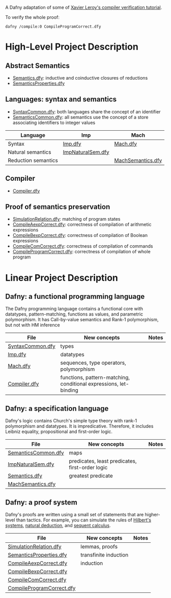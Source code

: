 A Dafny adaptation of some of [Xavier Leroy's compiler verification tutorial](https://xavierleroy.org/courses/EUTypes-2019/).

To verify the whole proof:
```
dafny /compile:0 CompileProgramCorrect.dfy
```

# High-Level Project Description

## Abstract Semantics

* [Semantics.dfy](Semantics.dfy): inductive and coinductive closures of reductions
* [SemanticsProperties.dfy](SemanticsProperties.dfy)

## Languages: syntax and semantics

* [SyntaxCommon.dfy](SyntaxCommon.dfy): both languages share the concept of an identifier
* [SemanticsCommon.dfy](SemanticsCommon.dfy): all semantics use the concept of a store associating identifiers to integer values

| Language | Imp    | Mach   |
| -------- | ------ | ------ |
| Syntax | [Imp.dfy](Imp.dfy) | [Mach.dfy](Mach.dfy) |
| Natural semantics | [ImpNaturalSem.dfy](ImpNaturalSem.dfy) | |
| Reduction semantics | | [MachSemantics.dfy](MachSemantics.dfy) | 

## Compiler

* [Compiler.dfy](Compiler.dfy)

## Proof of semantics preservation

* [SimulationRelation.dfy](SimulationRelation.dfy): matching of program states
* [CompileAexpCorrect.dfy](CompileAexpCorrect.dfy): correctness of compilation of arithmetic expressions
* [CompileBexpCorrect.dfy](CompileBexpCorrect.dfy): correctness of compilation of Boolean expressions
* [CompileComCorrect.dfy](CompileComCorrect.dfy): correctness of compilation of commands
* [CompileProgramCorrect.dfy](CompileProgramCorrect.dfy): correctness of compilation of whole program

# Linear Project Description

## Dafny: a functional programming language

The Dafny programming language contains a functional core with datatypes, pattern-matching, functions as values, and parametric polymorphism.
It has Call-by-value semantics and Rank-1 polymorphism, but not with HM inference

| File   | New concepts | Notes    |
| ------ | ------------ | -------- |
| [SyntaxCommon.dfy](SyntaxCommon.dfy) | types | |
| [Imp.dfy](Imp.dfy) | datatypes | |
| [Mach.dfy](Mach.dfy) | sequences, type operators, polymorphism | |
| [Compiler.dfy](Compiler.dfy) | functions, pattern-matching, conditional expressions, let-binding | |

## Dafny: a specification language

Dafny's logic contains Church's simple type theory with rank-1 polymorphism and datatypes. It is impredicative. Therefore, it includes Leibniz equality, propositional and first-order logic.

| File   | New concepts | Notes    |
| ------ | ------------ | -------- |
| [SemanticsCommon.dfy](SemanticsCommon.dfy) | maps | |
| [ImpNaturalSem.dfy](ImpNaturalSem.dfy) | predicates, least predicates, first-order logic | |
| [Semantics.dfy](Semantics.dfy) | greatest predicate | |
| [MachSemantics.dfy](MachSemantics.dfy) | | |

## Dafny: a proof system

Dafny's proofs are written using a small set of statements that are higher-level than tactics.
For example, you can simulate the rules of [Hilbert's systems](Hilbert.dfy), [natural deduction](NaturalDeduction.dfy), and [sequent calculus](SequentCalculus.dfy).

| File   | New concepts | Notes    |
| ------ | ------------ | -------- |
| [SimulationRelation.dfy](SimulationRelation.dfy) | lemmas, proofs | |
| [SemanticsProperties.dfy](SemanticsProperties.dfy) | transfinite induction | |
| [CompileAexpCorrect.dfy](CompileAexpCorrect.dfy) | induction | |
| [CompileBexpCorrect.dfy](CompileBexpCorrect.dfy) | | |
| [CompileComCorrect.dfy](CompileComCorrect.dfy) |  | |
| [CompileProgramCorrect.dfy](CompileProgramCorrect.dfy) | | |

  

